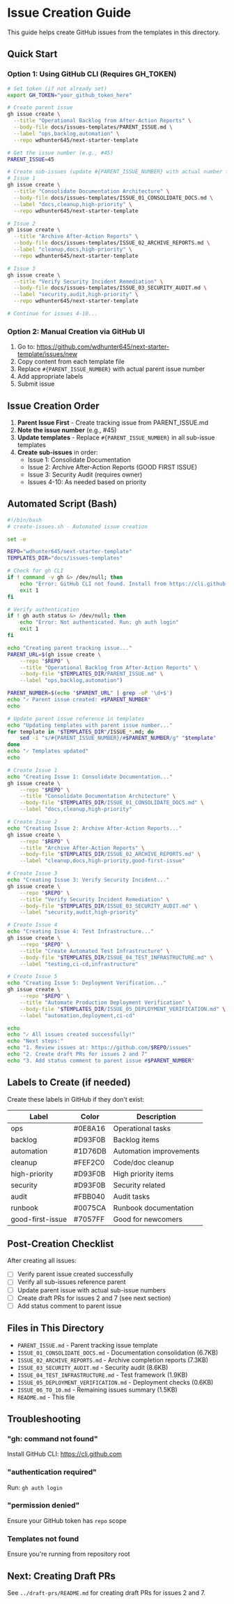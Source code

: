 # Issue Creation Guide

This guide helps create GitHub issues from the templates in this directory.

## Quick Start

### Option 1: Using GitHub CLI (Requires GH_TOKEN)

```bash
# Set token (if not already set)
export GH_TOKEN="your_github_token_here"

# Create parent issue
gh issue create \
  --title "Operational Backlog from After-Action Reports" \
  --body-file docs/issues-templates/PARENT_ISSUE.md \
  --label "ops,backlog,automation" \
  --repo wdhunter645/next-starter-template

# Get the issue number (e.g., #45)
PARENT_ISSUE=45

# Create sub-issues (update #{PARENT_ISSUE_NUMBER} with actual number first)
# Issue 1
gh issue create \
  --title "Consolidate Documentation Architecture" \
  --body-file docs/issues-templates/ISSUE_01_CONSOLIDATE_DOCS.md \
  --label "docs,cleanup,high-priority" \
  --repo wdhunter645/next-starter-template

# Issue 2
gh issue create \
  --title "Archive After-Action Reports" \
  --body-file docs/issues-templates/ISSUE_02_ARCHIVE_REPORTS.md \
  --label "cleanup,docs,high-priority" \
  --repo wdhunter645/next-starter-template

# Issue 3
gh issue create \
  --title "Verify Security Incident Remediation" \
  --body-file docs/issues-templates/ISSUE_03_SECURITY_AUDIT.md \
  --label "security,audit,high-priority" \
  --repo wdhunter645/next-starter-template

# Continue for issues 4-10...
```

### Option 2: Manual Creation via GitHub UI

1. Go to: https://github.com/wdhunter645/next-starter-template/issues/new
2. Copy content from each template file
3. Replace `#{PARENT_ISSUE_NUMBER}` with actual parent issue number
4. Add appropriate labels
5. Submit issue

## Issue Creation Order

1. **Parent Issue First** - Create tracking issue from PARENT_ISSUE.md
2. **Note the issue number** (e.g., #45)
3. **Update templates** - Replace `#{PARENT_ISSUE_NUMBER}` in all sub-issue templates
4. **Create sub-issues** in order:
   - Issue 1: Consolidate Documentation
   - Issue 2: Archive After-Action Reports (GOOD FIRST ISSUE)
   - Issue 3: Security Audit (requires owner)
   - Issues 4-10: As needed based on priority

## Automated Script (Bash)

```bash
#!/bin/bash
# create-issues.sh - Automated issue creation

set -e

REPO="wdhunter645/next-starter-template"
TEMPLATES_DIR="docs/issues-templates"

# Check for gh CLI
if ! command -v gh &> /dev/null; then
    echo "Error: GitHub CLI not found. Install from https://cli.github.com"
    exit 1
fi

# Verify authentication
if ! gh auth status &> /dev/null; then
    echo "Error: Not authenticated. Run: gh auth login"
    exit 1
fi

echo "Creating parent tracking issue..."
PARENT_URL=$(gh issue create \
    --repo "$REPO" \
    --title "Operational Backlog from After-Action Reports" \
    --body-file "$TEMPLATES_DIR/PARENT_ISSUE.md" \
    --label "ops,backlog,automation")

PARENT_NUMBER=$(echo "$PARENT_URL" | grep -oP '\d+$')
echo "✓ Parent issue created: #$PARENT_NUMBER"
echo

# Update parent issue reference in templates
echo "Updating templates with parent issue number..."
for template in "$TEMPLATES_DIR"/ISSUE_*.md; do
    sed -i "s/#{PARENT_ISSUE_NUMBER}/#$PARENT_NUMBER/g" "$template"
done
echo "✓ Templates updated"
echo

# Create Issue 1
echo "Creating Issue 1: Consolidate Documentation..."
gh issue create \
    --repo "$REPO" \
    --title "Consolidate Documentation Architecture" \
    --body-file "$TEMPLATES_DIR/ISSUE_01_CONSOLIDATE_DOCS.md" \
    --label "docs,cleanup,high-priority"

# Create Issue 2
echo "Creating Issue 2: Archive After-Action Reports..."
gh issue create \
    --repo "$REPO" \
    --title "Archive After-Action Reports" \
    --body-file "$TEMPLATES_DIR/ISSUE_02_ARCHIVE_REPORTS.md" \
    --label "cleanup,docs,high-priority,good-first-issue"

# Create Issue 3
echo "Creating Issue 3: Verify Security Incident..."
gh issue create \
    --repo "$REPO" \
    --title "Verify Security Incident Remediation" \
    --body-file "$TEMPLATES_DIR/ISSUE_03_SECURITY_AUDIT.md" \
    --label "security,audit,high-priority"

# Create Issue 4
echo "Creating Issue 4: Test Infrastructure..."
gh issue create \
    --repo "$REPO" \
    --title "Create Automated Test Infrastructure" \
    --body-file "$TEMPLATES_DIR/ISSUE_04_TEST_INFRASTRUCTURE.md" \
    --label "testing,ci-cd,infrastructure"

# Create Issue 5
echo "Creating Issue 5: Deployment Verification..."
gh issue create \
    --repo "$REPO" \
    --title "Automate Production Deployment Verification" \
    --body-file "$TEMPLATES_DIR/ISSUE_05_DEPLOYMENT_VERIFICATION.md" \
    --label "automation,deployment,ci-cd"

echo
echo "✓ All issues created successfully!"
echo "Next steps:"
echo "1. Review issues at: https://github.com/$REPO/issues"
echo "2. Create draft PRs for issues 2 and 7"
echo "3. Add status comment to parent issue #$PARENT_NUMBER"
```

## Labels to Create (if needed)

Create these labels in GitHub if they don't exist:

| Label | Color | Description |
|-------|-------|-------------|
| ops | #0E8A16 | Operational tasks |
| backlog | #D93F0B | Backlog items |
| automation | #1D76DB | Automation improvements |
| cleanup | #FEF2C0 | Code/doc cleanup |
| high-priority | #D93F0B | High priority items |
| security | #D93F0B | Security related |
| audit | #FBB040 | Audit tasks |
| runbook | #0075CA | Runbook documentation |
| good-first-issue | #7057FF | Good for newcomers |

## Post-Creation Checklist

After creating all issues:

- [ ] Verify parent issue created successfully
- [ ] Verify all sub-issues reference parent
- [ ] Update parent issue with actual sub-issue numbers
- [ ] Create draft PRs for issues 2 and 7 (see next section)
- [ ] Add status comment to parent issue

## Files in This Directory

- `PARENT_ISSUE.md` - Parent tracking issue template
- `ISSUE_01_CONSOLIDATE_DOCS.md` - Documentation consolidation (6.7KB)
- `ISSUE_02_ARCHIVE_REPORTS.md` - Archive completion reports (7.3KB)
- `ISSUE_03_SECURITY_AUDIT.md` - Security audit (8.6KB)
- `ISSUE_04_TEST_INFRASTRUCTURE.md` - Test framework (1.9KB)
- `ISSUE_05_DEPLOYMENT_VERIFICATION.md` - Deployment checks (0.6KB)
- `ISSUE_06_TO_10.md` - Remaining issues summary (1.5KB)
- `README.md` - This file

## Troubleshooting

### "gh: command not found"
Install GitHub CLI: https://cli.github.com

### "authentication required"
Run: `gh auth login`

### "permission denied"
Ensure your GitHub token has `repo` scope

### Templates not found
Ensure you're running from repository root

## Next: Creating Draft PRs

See `../draft-prs/README.md` for creating draft PRs for issues 2 and 7.
